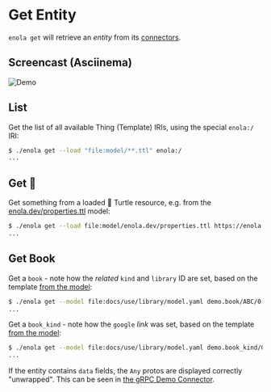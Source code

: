 <!--
    SPDX-License-Identifier: Apache-2.0

    Copyright 2023-2024 The Enola <https://enola.dev> Authors

    Licensed under the Apache License, Version 2.0 (the "License");
    you may not use this file except in compliance with the License.
    You may obtain a copy of the License at

        https://www.apache.org/licenses/LICENSE-2.0

    Unless required by applicable law or agreed to in writing, software
    distributed under the License is distributed on an "AS IS" BASIS,
    WITHOUT WARRANTIES OR CONDITIONS OF ANY KIND, either express or implied.
    See the License for the specific language governing permissions and
    limitations under the License.
-->

# Get Entity

`enola get` will retrieve an _entity_ from its [connectors](../connector/index.md).

## Screencast (Asciinema)

![Demo](script.svg)

## List

Get the list of all available Thing (Template) IRIs, using the special `enola:/` IRI:

```bash cd .././.././..
$ ./enola get --load "file:model/**.ttl" enola:/
...
```

## Get 🐢

Get something from a loaded 🐢 Turtle resource, e.g. from the [enola.dev/properties.ttl](../../../model/enola.dev/properties.ttl) model:

```bash cd .././.././..
$ ./enola get --load file:model/enola.dev/properties.ttl https://enola.dev/emoji | head --lines=3
...
```

## Get Book

Get a `book` - note how the _related_ `kind` and `library` ID are set, based on the template
[from the model](../library/index.md):

```bash cd .././.././..
$ ./enola get --model file:docs/use/library/model.yaml demo.book/ABC/0-13-140731-7/1
...
```

Get a `book_kind` - note how the `google` _link_ was set, based on the template
[from the model](../library/index.md):

```bash cd .././.././..
$ ./enola get --model file:docs/use/library/model.yaml demo.book_kind/0-13-140731-7
...
```

If the entity contains `data` fields, the `Any` protos are displayed correctly "unwrapped".
This can be seen in [the gRPC Demo Connector](../connector/index.md#grpc).

